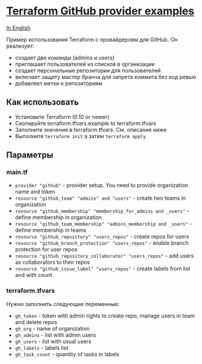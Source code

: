 # [Terraform GitHub provider examples](https://www.terraform.io/docs/providers/github/index.html)

[In English](README.md)

Пример использования Terraform с провайдеровм для GitHub. Он реализует:

* создает две команды (admins и users)
* приглашает пользователей из списков в организации
* создает персональные репозитории для пользователей
* включает защиту мастер бранча для запрета коммита без код ревью
* добавляет метки к репозиториям

## Как использовать

* Установите Terraform (0.10 or newer)
* Скопируйте terraform.tfvars.example to terraform.tfvars
* Заполните значения в terraform.tfvars. См. описание ниже
* Выполните `terraform init` а затем `terraform apply`

## Параметры

### main.tf

* `provider "github"` - provider setup. You need to provide organization name and token
* `resource "github_team" "admins" and "users"` - create two teams in organization
* `resource "github_membership" "membership_for_admins and _users"` - define membership in organization
* `resource "github_team_membership" "admins_membership and _users"` - define membership in teams
* `resource "github_repository" "users_repos"` - create repos for users
* `resource "github_branch_protection" "users_repos"` - enable branch protection for user repos
* `resource "github_repository_collaborator" "users_repos"` - add users as collaborators to their repos
* `resource "github_issue_label" "users_repos"` - create labels from list and with count


### terraform.tfvars

Нужно заполнить следующие переменные:

* `gh_token` - token with admin rights to create repo, manage users in team and delete repos
* `gh_org` - name of organization
* `gh_admins` - list with admin users
* `gh_users` - list with usual users
* `gh_labels` - labels list
* `gh_task_count` - quantity of tasks in labels
